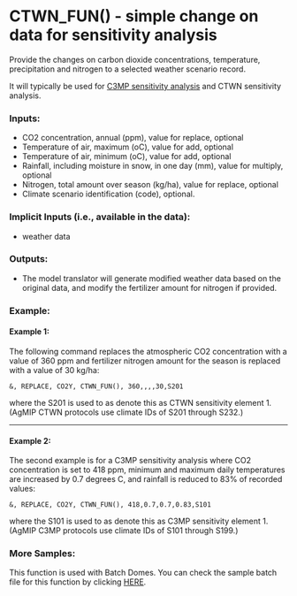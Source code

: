 # CTWN_FUN() - simple change on data for sensitivity analysis
Provide the changes on carbon dioxide concentrations, temperature, precipitation and nitrogen to a selected weather scenario record.

It will typically be used for [C3MP sensitivity analysis]() and CTWN sensitivity analysis.
### Inputs:
* CO2 concentration, annual (ppm), value for replace, optional
* Temperature of air, maximum (oC), value for add, optional
* Temperature of air, minimum (oC), value for add, optional
* Rainfall, including moisture in snow, in one day (mm), value for multiply, optional
* Nitrogen, total amount over season (kg/ha), value for  replace, optional
* Climate scenario identification (code), optional.
### Implicit Inputs (i.e., available in the data):
* weather data
 
### Outputs:
* The model translator will generate modified weather data based on the original data, and modify the fertilizer amount for nitrogen if provided.
 
### Example:
#### Example 1:
The following command replaces the atmospheric CO2 concentration with a value of 360 ppm and fertilizer nitrogen amount for the season is replaced with a value of 30 kg/ha:
```
&, REPLACE, CO2Y, CTWN_FUN(), 360,,,,30,S201
```
   where the S201 is used to as denote this as CTWN sensitivity element 1. (AgMIP CTWN protocols use climate IDs of S201 through S232.)

----------
#### Example 2:
The second example is for a C3MP sensitivity analysis where CO2 concentration is set to 418 ppm, minimum and maximum daily temperatures are increased by 0.7 degrees C, and rainfall is reduced to 83% of recorded values:
```
&, REPLACE, CO2Y, CTWN_FUN(), 418,0.7,0.7,0.83,S101
```
where the S101 is used to as denote this as C3MP sensitivity element 1. (AgMIP C3MP protocols use climate IDs of S101 through S199.)

### More Samples:
 This function is used with Batch Domes. You can check the sample batch file for this function by clicking [HERE](https://github.com/agmip/json-translation-samples/blob/master/Templates/Batch/Batch_Sensitivity.xlsx?raw=true).
